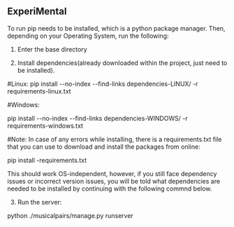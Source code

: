## ExperiMental

To run pip needs to be installed, which is a python package manager. Then, depending on your Operating System, run the following:

1. Enter the base directory


2. Install dependencies(already downloaded within the project, just need to be installed).

#Linux:
pip install --no-index --find-links dependencies-LINUX/ -r requirements-linux.txt 



#Windows:

pip install --no-index --find-links dependencies-WINDOWS/ -r requirements-windows.txt 



#Note:
In case of any errors while installing, there is a requirements.txt file that you can use to download and install the packages from online:

pip install -requirements.txt

This should work OS-independent, however, if you still face dependency issues or incorrect version issues, you will be told what dependencies are needed to be installed by continuing
with the following commnd below.

3. Run the server:

python ./musicalpairs/manage.py runserver
